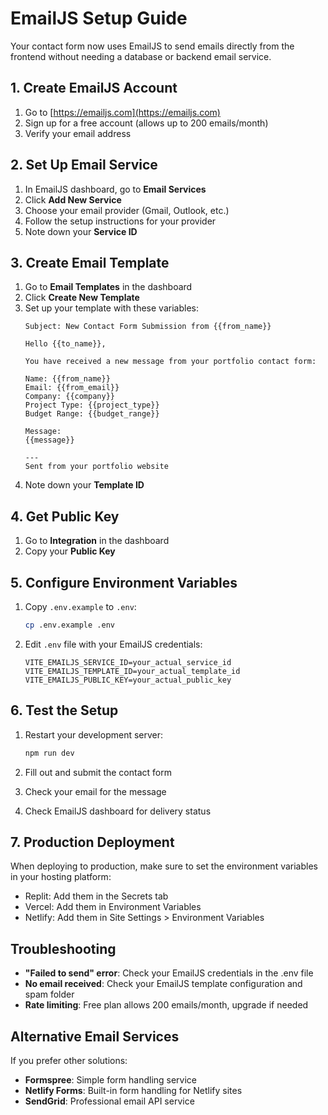 # EmailJS Setup Guide

Your contact form now uses EmailJS to send emails directly from the frontend without needing a database or backend email service.

## 1. Create EmailJS Account

1. Go to [https://emailjs.com](https://emailjs.com)
2. Sign up for a free account (allows up to 200 emails/month)
3. Verify your email address

## 2. Set Up Email Service

1. In EmailJS dashboard, go to **Email Services**
2. Click **Add New Service**
3. Choose your email provider (Gmail, Outlook, etc.)
4. Follow the setup instructions for your provider
5. Note down your **Service ID**

## 3. Create Email Template

1. Go to **Email Templates** in the dashboard
2. Click **Create New Template**
3. Set up your template with these variables:
   ```
   Subject: New Contact Form Submission from {{from_name}}
   
   Hello {{to_name}},
   
   You have received a new message from your portfolio contact form:
   
   Name: {{from_name}}
   Email: {{from_email}}
   Company: {{company}}
   Project Type: {{project_type}}
   Budget Range: {{budget_range}}
   
   Message:
   {{message}}
   
   ---
   Sent from your portfolio website
   ```
4. Note down your **Template ID**

## 4. Get Public Key

1. Go to **Integration** in the dashboard
2. Copy your **Public Key**

## 5. Configure Environment Variables

1. Copy `.env.example` to `.env`:
   ```bash
   cp .env.example .env
   ```

2. Edit `.env` file with your EmailJS credentials:
   ```
   VITE_EMAILJS_SERVICE_ID=your_actual_service_id
   VITE_EMAILJS_TEMPLATE_ID=your_actual_template_id  
   VITE_EMAILJS_PUBLIC_KEY=your_actual_public_key
   ```

## 6. Test the Setup

1. Restart your development server:
   ```bash
   npm run dev
   ```

2. Fill out and submit the contact form
3. Check your email for the message
4. Check EmailJS dashboard for delivery status

## 7. Production Deployment

When deploying to production, make sure to set the environment variables in your hosting platform:
- Replit: Add them in the Secrets tab
- Vercel: Add them in Environment Variables
- Netlify: Add them in Site Settings > Environment Variables

## Troubleshooting

- **"Failed to send" error**: Check your EmailJS credentials in the .env file
- **No email received**: Check your EmailJS template configuration and spam folder
- **Rate limiting**: Free plan allows 200 emails/month, upgrade if needed

## Alternative Email Services

If you prefer other solutions:
- **Formspree**: Simple form handling service
- **Netlify Forms**: Built-in form handling for Netlify sites
- **SendGrid**: Professional email API service